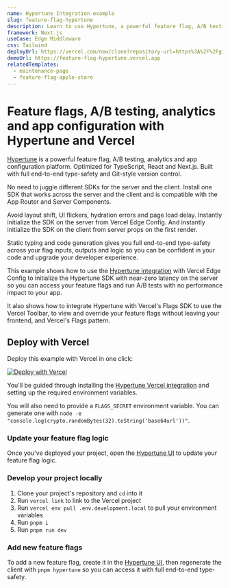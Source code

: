 ```yaml
---
name: Hypertune Integration example
slug: feature-flag-hypertune
description: Learn to use Hypertune, a powerful feature flag, A/B testing, analytics and app configuration platform.
framework: Next.js
useCase: Edge Middleware
css: Tailwind
deployUrl: https://vercel.com/new/clone?repository-url=https%3A%2F%2Fgithub.com%2Fhypertunehq%2Fvercel-examples-fork%2Ftree%2Fmain%2Fedge-middleware%2Ffeature-flag-hypertune&env=NEXT_PUBLIC_HYPERTUNE_TOKEN,HYPERTUNE_ADMIN_TOKEN,EDGE_CONFIG,EDGE_CONFIG_HYPERTUNE_ITEM_KEY,FLAGS_SECRET&envDescription=Environment%20variables%20needed%20to%20use%20Hypertune%20with%20Vercel%20Edge%20Config%20and%20the%20Vercel%20Toolbar&envLink=https%3A%2F%2Fdocs.hypertune.com%2Fgetting-started%2Fvercel-quickstart&project-name=feature-flag-hypertune&repository-name=feature-flag-hypertune&demo-title=Hypertune%20with%20Vercel&demo-description=Use%20Hypertune%20with%20Vercel%20Edge%20Config%20and%20the%20Vercel%20Toolbar&demo-url=https%3A%2F%2Ffeature-flag-hypertune.vercel.app%2F&demo-image=https%3A%2F%2Ffeature-flag-hypertune.vercel.app%2Fdemo.png&integration-ids=oac_naLXREDG2o9KihTGYBVz9fVl
demoUrl: https://feature-flag-hypertune.vercel.app
relatedTemplates:
  - maintenance-page
  - feature-flag-apple-store
---
```


# Feature flags, A/B testing, analytics and app configuration with Hypertune and Vercel

[Hypertune](https://www.hypertune.com/) is a powerful feature flag, A/B testing, analytics and app configuration platform. Optimized for TypeScript, React and Next.js. Built with full end-to-end type-safety and Git-style version control.

No need to juggle different SDKs for the server and the client. Install one SDK that works across the server and the client and is compatible with the App Router and Server Components.

Avoid layout shift, UI flickers, hydration errors and page load delay. Instantly initialize the SDK on the server from Vercel Edge Config. And instantly initialize the SDK on the client from server props on the first render.

Static typing and code generation gives you full end-to-end type-safety across your flag inputs, outputs and logic so you can be confident in your code and upgrade your developer experience.

This example shows how to use the [Hypertune integration](https://vercel.com/integrations/hypertune) with Vercel Edge Config to initialize the Hypertune SDK with near-zero latency on the server so you can access your feature flags and run A/B tests with no performance impact to your app.

It also shows how to integrate Hypertune with Vercel's Flags SDK to use the Vercel Toolbar, to view and override your feature flags without leaving your frontend, and Vercel's Flags pattern.

## Deploy with Vercel

Deploy this example with Vercel in one click:

[![Deploy with Vercel](https://vercel.com/button)](https://vercel.com/new/clone?repository-url=https%3A%2F%2Fgithub.com%2Fhypertunehq%2Fvercel-examples-fork%2Ftree%2Fmain%2Fedge-middleware%2Ffeature-flag-hypertune&env=NEXT_PUBLIC_HYPERTUNE_TOKEN,HYPERTUNE_ADMIN_TOKEN,EDGE_CONFIG,EDGE_CONFIG_HYPERTUNE_ITEM_KEY,FLAGS_SECRET&envDescription=Environment%20variables%20needed%20to%20use%20Hypertune%20with%20Vercel%20Edge%20Config%20and%20the%20Vercel%20Toolbar&envLink=https%3A%2F%2Fdocs.hypertune.com%2Fgetting-started%2Fvercel-quickstart&project-name=feature-flag-hypertune&repository-name=feature-flag-hypertune&demo-title=Hypertune%20with%20Vercel&demo-description=Use%20Hypertune%20with%20Vercel%20Edge%20Config%20and%20the%20Vercel%20Toolbar&demo-url=https%3A%2F%2Ffeature-flag-hypertune.vercel.app%2F&demo-image=https%3A%2F%2Ffeature-flag-hypertune.vercel.app%2Fdemo.png&integration-ids=oac_naLXREDG2o9KihTGYBVz9fVl)

You'll be guided through installing the [Hypertune Vercel integration](https://vercel.com/integrations/hypertune) and setting up the required environment variables.

You will also need to provide a `FLAGS_SECRET` environment variable. You can generate one with `node -e "console.log(crypto.randomBytes(32).toString('base64url'))"`.

### Update your feature flag logic

Once you've deployed your project, open the [Hypertune UI](https://app.hypertune.com/) to update your feature flag logic.

### Develop your project locally

1. Clone your project's repository and `cd` into it
2. Run `vercel link` to link to the Vercel project
3. Run `vercel env pull .env.development.local` to pull your environment variables
4. Run `pnpm i`
5. Run `pnpm run dev`

### Add new feature flags

To add a new feature flag, create it in the [Hypertune UI](https://app.hypertune.com/), then regenerate the client with `pnpm hypertune` so you can access it with full end-to-end type-safety.
